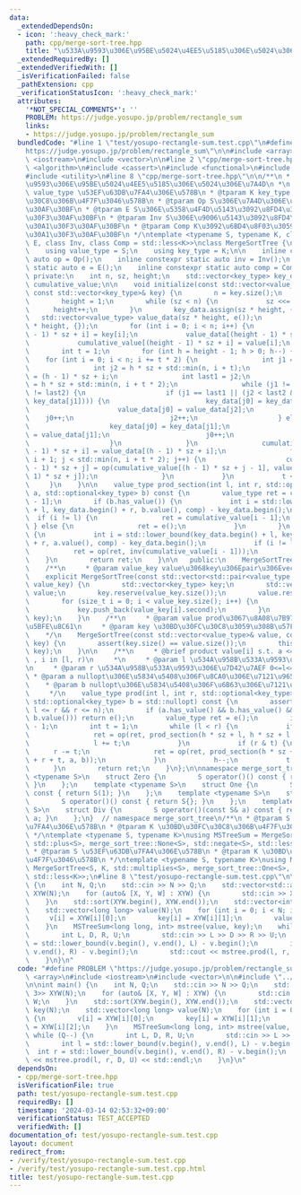 ```yaml
---
data:
  _extendedDependsOn:
  - icon: ':heavy_check_mark:'
    path: cpp/merge-sort-tree.hpp
    title: "\u533A\u9593\u306E\u95BE\u5024\u4EE5\u5185\u306E\u5024\u306E\u7A4D"
  _extendedRequiredBy: []
  _extendedVerifiedWith: []
  _isVerificationFailed: false
  _pathExtension: cpp
  _verificationStatusIcon: ':heavy_check_mark:'
  attributes:
    '*NOT_SPECIAL_COMMENTS*': ''
    PROBLEM: https://judge.yosupo.jp/problem/rectangle_sum
    links:
    - https://judge.yosupo.jp/problem/rectangle_sum
  bundledCode: "#line 1 \"test/yosupo-rectangle-sum.test.cpp\"\n#define PROBLEM \"\
    https://judge.yosupo.jp/problem/rectangle_sum\"\n\n#include <array>\n#include\
    \ <iostream>\n#include <vector>\n\n#line 2 \"cpp/merge-sort-tree.hpp\"\n#include\
    \ <algorithm>\n#include <cassert>\n#include <functional>\n#include <optional>\n\
    #include <utility>\n#line 8 \"cpp/merge-sort-tree.hpp\"\n\n/**\n * @brief \u533A\
    \u9593\u306E\u95BE\u5024\u4EE5\u5185\u306E\u5024\u306E\u7A4D\n *\n * @tparam S\
    \ value_type \u53EF\u63DB\u7FA4\u306E\u578B\n * @tparam K key_type \u30BD\u30FC\
    \u30C8\u306B\u4F7F\u3046\u578B\n * @tparam Op S\u306E\u7A4D\u306E\u30D5\u30A1\u30F3\
    \u30AF\u30BF\n * @tparam E S\u306E\u5358\u4F4D\u5143\u3092\u8FD4\u3059\u30D5\u30A1\
    \u30F3\u30AF\u30BF\n * @tparam Inv S\u306E\u9006\u5143\u3092\u8FD4\u3059\u30D5\
    \u30A1\u30F3\u30AF\u30BF\n * @tparam Comp K\u3092\u6BD4\u8F03\u3059\u308B\u30D5\
    \u30A1\u30F3\u30AF\u30BF\n */\ntemplate <typename S, typename K, class Op, class\
    \ E, class Inv, class Comp = std::less<K>>\nclass MergeSortTree {\n   public:\n\
    \    using value_type = S;\n    using key_type = K;\n\n    inline constexpr static\
    \ auto op = Op();\n    inline constexpr static auto inv = Inv();\n    inline constexpr\
    \ static auto e = E();\n    inline constexpr static auto comp = Comp();\n\n  \
    \ private:\n    int n, sz, height;\n    std::vector<key_type> key_data;\n    std::vector<value_type>\
    \ cumulative_value;\n\n    void initialize(const std::vector<value_type>& value,\
    \ const std::vector<key_type>& key) {\n        n = key.size();\n        sz = 1;\n\
    \        height = 1;\n        while (sz < n) {\n            sz <<= 1;\n      \
    \      height++;\n        }\n        key_data.assign(sz * height, {});\n     \
    \   std::vector<value_type> value_data(sz * height, e());\n        cumulative_value.assign(sz\
    \ * height, {});\n        for (int i = 0; i < n; i++) {\n            key_data[(height\
    \ - 1) * sz + i] = key[i];\n            value_data[(height - 1) * sz + i] = value[i];\n\
    \            cumulative_value[(height - 1) * sz + i] = value[i];\n        }\n\
    \        int t = 1;\n        for (int h = height - 1; h > 0; h--) {\n        \
    \    for (int i = 0; i < n; i += t * 2) {\n                int j1 = h * sz + i;\n\
    \                int j2 = h * sz + std::min(n, i + t);\n                int j0\
    \ = (h - 1) * sz + i;\n                int last1 = j2;\n                int last2\
    \ = h * sz + std::min(n, i + t * 2);\n                while (j1 != last1 || j2\
    \ != last2) {\n                    if (j1 == last1 || (j2 < last2 && comp(key_data[j2],\
    \ key_data[j1]))) {\n                        key_data[j0] = key_data[j2];\n  \
    \                      value_data[j0] = value_data[j2];\n                    \
    \    j0++;\n                        j2++;\n                    } else {\n    \
    \                    key_data[j0] = key_data[j1];\n                        value_data[j0]\
    \ = value_data[j1];\n                        j0++;\n                        j1++;\n\
    \                    }\n                }\n                cumulative_value[(h\
    \ - 1) * sz + i] = value_data[(h - 1) * sz + i];\n                for (int j =\
    \ i + 1; j < std::min(n, i + t * 2); j++) {\n                    cumulative_value[(h\
    \ - 1) * sz + j] = op(cumulative_value[(h - 1) * sz + j - 1], value_data[(h -\
    \ 1) * sz + j]);\n                }\n            }\n            t <<= 1;\n   \
    \     }\n    }\n\n    value_type prod_section(int l, int r, std::optional<key_type>\
    \ a, std::optional<key_type> b) const {\n        value_type ret = cumulative_value[r\
    \ - 1];\n        if (b.has_value()) {\n            int i = std::lower_bound(key_data.begin()\
    \ + l, key_data.begin() + r, b.value(), comp) - key_data.begin();\n          \
    \  if (i != l) {\n                ret = cumulative_value[i - 1];\n           \
    \ } else {\n                ret = e();\n            }\n        }\n        if (a.has_value())\
    \ {\n            int i = std::lower_bound(key_data.begin() + l, key_data.begin()\
    \ + r, a.value(), comp) - key_data.begin();\n            if (i != l) {\n     \
    \           ret = op(ret, inv(cumulative_value[i - 1]));\n            }\n    \
    \    }\n        return ret;\n    }\n\n   public:\n    MergeSortTree() = default;\n\
    \    /**\n     * @param value_key value\u3068key\u306Epair\u306Evector\n     */\n\
    \    explicit MergeSortTree(const std::vector<std::pair<value_type, key_type>>&\
    \ value_key) {\n        std::vector<key_type> key;\n        std::vector<value_type>\
    \ value;\n        key.reserve(value_key.size());\n        value.reserve(value_key.size());\n\
    \        for (size_t i = 0; i < value_key.size(); i++) {\n            value.push_back(value_key[i].first);\n\
    \            key.push_back(value_key[i].second);\n        }\n        this->initialize(value,\
    \ key);\n    }\n    /**\n     * @param value prod\u3067\u8A08\u7B97\u3059\u308B\
    \u5BFE\u8C61\n     * @param key \u30BD\u30FC\u30C8\u3059\u308B\u57FA\u6E96\n \
    \    */\n    MergeSortTree(const std::vector<value_type>& value, const std::vector<key_type>&\
    \ key) {\n        assert(key.size() == value.size());\n        this->initialize(value,\
    \ key);\n    }\n\n    /**\n     * @brief product value[i] s.t. a <= key[i] < b\
    \ , i in [l, r)\n     *\n     * @param l \u534A\u958B\u533A\u9593\u306E\u958B\u59CB\
    \n     * @param r \u534A\u958B\u533A\u9593\u306E\u7D42\u7AEF 0<=l<=r<=n\n    \
    \ * @param a nullopt\u306E\u5834\u5408\u306F\u8CA0\u306E\u7121\u9650\u5927\n \
    \    * @param b nullopt\u306E\u5834\u5408\u306F\u6B63\u306E\u7121\u9650\u5927\n\
    \     */\n    value_type prod(int l, int r, std::optional<key_type> a = std::nullopt,\
    \ std::optional<key_type> b = std::nullopt) const {\n        assert(0 <= l &&\
    \ l <= r && r <= n);\n        if (a.has_value() && b.has_value() && !comp(a.value(),\
    \ b.value())) return e();\n        value_type ret = e();\n        int h = height\
    \ - 1;\n        int t = 1;\n        while (l < r) {\n            if (l & t) {\n\
    \                ret = op(ret, prod_section(h * sz + l, h * sz + l + t, a, b));\n\
    \                l += t;\n            }\n            if (r & t) {\n          \
    \      r -= t;\n                ret = op(ret, prod_section(h * sz + r, h * sz\
    \ + r + t, a, b));\n            }\n            h--;\n            t <<= 1;\n  \
    \      }\n        return ret;\n    }\n};\n\nnamespace merge_sort_tree {\n    template\
    \ <typename S>\n    struct Zero {\n        S operator()() const { return S(0);\
    \ }\n    };\n    template <typename S>\n    struct One {\n        S operator()()\
    \ const { return S(1); }\n    };\n    template <typename S>\n    struct None {\n\
    \        S operator()() const { return S{}; }\n    };\n    template <typename\
    \ S>\n    struct Div {\n        S operator()(const S& a) const { return S(1) /\
    \ a; }\n    };\n}  // namespace merge_sort_tree\n/**\n * @tparam S \u53EF\u63DB\
    \u7FA4\u306E\u578B\n * @tparam K \u30BD\u30FC\u30C8\u306B\u4F7F\u3046\u578B\n\
    \ */\ntemplate <typename S, typename K>\nusing MSTreeSum = MergeSortTree<S, K,\
    \ std::plus<S>, merge_sort_tree::None<S>, std::negate<S>, std::less<K>>;\n/**\n\
    \ * @tparam S \u53EF\u63DB\u7FA4\u306E\u578B\n * @tparam K \u30BD\u30FC\u30C8\u306B\
    \u4F7F\u3046\u578B\n */\ntemplate <typename S, typename K>\nusing MSTreeProd =\
    \ MergeSortTree<S, K, std::multiplies<S>, merge_sort_tree::One<S>, merge_sort_tree::Div<S>,\
    \ std::less<K>>;\n#line 8 \"test/yosupo-rectangle-sum.test.cpp\"\n\nint main()\
    \ {\n    int N, Q;\n    std::cin >> N >> Q;\n    std::vector<std::array<int, 3>>\
    \ XYW(N);\n    for (auto& [X, Y, W] : XYW) {\n        std::cin >> X >> Y >> W;\n\
    \    }\n    std::sort(XYW.begin(), XYW.end());\n    std::vector<int> v(N), key(N);\n\
    \    std::vector<long long> value(N);\n    for (int i = 0; i < N; i++) {\n   \
    \     v[i] = XYW[i][0];\n        key[i] = XYW[i][1];\n        value[i] = XYW[i][2];\n\
    \    }\n    MSTreeSum<long long, int> mstree(value, key);\n    while (Q--) {\n\
    \        int L, D, R, U;\n        std::cin >> L >> D >> R >> U;\n        int l\
    \ = std::lower_bound(v.begin(), v.end(), L) - v.begin();\n        int r = std::lower_bound(v.begin(),\
    \ v.end(), R) - v.begin();\n        std::cout << mstree.prod(l, r, D, U) << std::endl;\n\
    \    }\n}\n"
  code: "#define PROBLEM \"https://judge.yosupo.jp/problem/rectangle_sum\"\n\n#include\
    \ <array>\n#include <iostream>\n#include <vector>\n\n#include \"../cpp/merge-sort-tree.hpp\"\
    \n\nint main() {\n    int N, Q;\n    std::cin >> N >> Q;\n    std::vector<std::array<int,\
    \ 3>> XYW(N);\n    for (auto& [X, Y, W] : XYW) {\n        std::cin >> X >> Y >>\
    \ W;\n    }\n    std::sort(XYW.begin(), XYW.end());\n    std::vector<int> v(N),\
    \ key(N);\n    std::vector<long long> value(N);\n    for (int i = 0; i < N; i++)\
    \ {\n        v[i] = XYW[i][0];\n        key[i] = XYW[i][1];\n        value[i]\
    \ = XYW[i][2];\n    }\n    MSTreeSum<long long, int> mstree(value, key);\n   \
    \ while (Q--) {\n        int L, D, R, U;\n        std::cin >> L >> D >> R >> U;\n\
    \        int l = std::lower_bound(v.begin(), v.end(), L) - v.begin();\n      \
    \  int r = std::lower_bound(v.begin(), v.end(), R) - v.begin();\n        std::cout\
    \ << mstree.prod(l, r, D, U) << std::endl;\n    }\n}\n"
  dependsOn:
  - cpp/merge-sort-tree.hpp
  isVerificationFile: true
  path: test/yosupo-rectangle-sum.test.cpp
  requiredBy: []
  timestamp: '2024-03-14 02:53:32+09:00'
  verificationStatus: TEST_ACCEPTED
  verifiedWith: []
documentation_of: test/yosupo-rectangle-sum.test.cpp
layout: document
redirect_from:
- /verify/test/yosupo-rectangle-sum.test.cpp
- /verify/test/yosupo-rectangle-sum.test.cpp.html
title: test/yosupo-rectangle-sum.test.cpp
---
```

